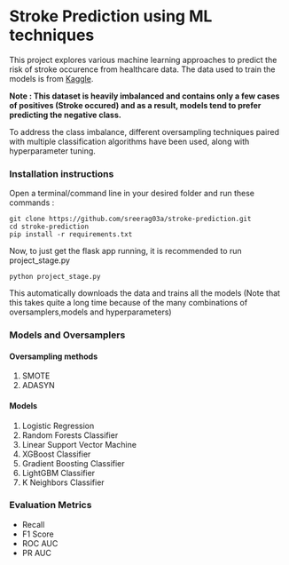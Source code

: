 # Stroke Prediction using ML techniques

This project explores various machine learning approaches to predict the risk of stroke occurence from healthcare data. The data used to train the models is from [Kaggle](https://www.kaggle.com/datasets/fedesoriano/stroke-prediction-dataset/data).

**Note : This dataset is heavily imbalanced and contains only a few cases of positives (Stroke occured) and as a result, models tend to prefer predicting the negative class.**

To address the class imbalance, different oversampling techniques paired with multiple classification algorithms have been used, along with hyperparameter tuning.

### Installation instructions

Open a terminal/command line in your desired folder and run these commands :

```
git clone https://github.com/sreerag03a/stroke-prediction.git
cd stroke-prediction
pip install -r requirements.txt

```

Now, to just get the flask app running, it is recommended to run project_stage.py

```
python project_stage.py

```

This automatically downloads the data and trains all the models (Note that this takes quite a long time because of the many combinations of oversamplers,models and hyperparameters)

### Models and Oversamplers

#### Oversampling methods

1. SMOTE
2. ADASYN

#### Models

1. Logistic Regression
2. Random Forests Classifier
3. Linear Support Vector Machine
4. XGBoost Classifier
5. Gradient Boosting Classifier
6. LightGBM Classifier
7. K Neighbors Classifier

### Evaluation Metrics

- Recall
- F1 Score
- ROC AUC
- PR AUC
